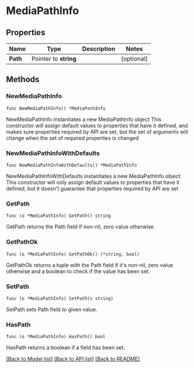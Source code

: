 # MediaPathInfo

## Properties

Name | Type | Description | Notes
------------ | ------------- | ------------- | -------------
**Path** | Pointer to **string** |  | [optional] 

## Methods

### NewMediaPathInfo

`func NewMediaPathInfo() *MediaPathInfo`

NewMediaPathInfo instantiates a new MediaPathInfo object
This constructor will assign default values to properties that have it defined,
and makes sure properties required by API are set, but the set of arguments
will change when the set of required properties is changed

### NewMediaPathInfoWithDefaults

`func NewMediaPathInfoWithDefaults() *MediaPathInfo`

NewMediaPathInfoWithDefaults instantiates a new MediaPathInfo object
This constructor will only assign default values to properties that have it defined,
but it doesn't guarantee that properties required by API are set

### GetPath

`func (o *MediaPathInfo) GetPath() string`

GetPath returns the Path field if non-nil, zero value otherwise.

### GetPathOk

`func (o *MediaPathInfo) GetPathOk() (*string, bool)`

GetPathOk returns a tuple with the Path field if it's non-nil, zero value otherwise
and a boolean to check if the value has been set.

### SetPath

`func (o *MediaPathInfo) SetPath(v string)`

SetPath sets Path field to given value.

### HasPath

`func (o *MediaPathInfo) HasPath() bool`

HasPath returns a boolean if a field has been set.


[[Back to Model list]](../README.md#documentation-for-models) [[Back to API list]](../README.md#documentation-for-api-endpoints) [[Back to README]](../README.md)


